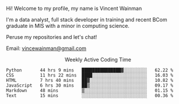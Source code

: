 Hi! Welcome to my profile, my name is Vincent Wainman

I'm a data analyst, full stack developer in training and recent BCom graduate in MIS with a minor in computing science. 

Peruse my repositories and let's chat!

Email: vincewainman@gmail.com

<p align="center"> Weekly Active Coding Time </p>
<!--START_SECTION:waka-->

```text
Python       44 hrs 9 mins   ███████████████▓░░░░░░░░░   62.22 %
CSS          11 hrs 22 mins  ████░░░░░░░░░░░░░░░░░░░░░   16.03 %
HTML         7 hrs 40 mins   ██▓░░░░░░░░░░░░░░░░░░░░░░   10.82 %
JavaScript   6 hrs 30 mins   ██▒░░░░░░░░░░░░░░░░░░░░░░   09.17 %
Markdown     48 mins         ▒░░░░░░░░░░░░░░░░░░░░░░░░   01.15 %
Text         15 mins         ░░░░░░░░░░░░░░░░░░░░░░░░░   00.36 %
```

<!--END_SECTION:waka-->

